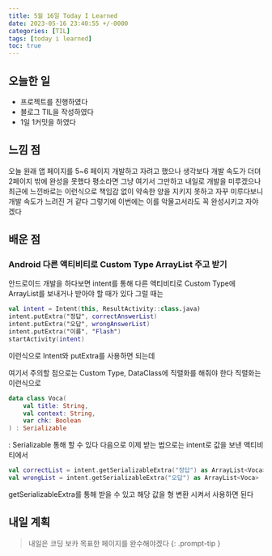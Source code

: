 ```yaml
---
title: 5월 16일 Today I Learned
date: 2023-05-16 23:40:55 +/-0000
categories: [TIL]
tags: [today i learned]
toc: true
---
```


## 오늘한 일

* 프로젝트를 진행하였다
* 블로그 TIL을 작성하였다
* 1일 1커밋을 하였다

## 느낌 점

오늘 원래 앱 페이지를 5~6 페이지 개발하고 자려고 했으나 생각보다 개발 속도가 더뎌 2페이지 밖에 완성을 못했다 평소라면 그냥 여기서 그만하고 내일로 개발을 미루겠으나 최근에 느낀바로는 이런식으로 책임감 없이 약속한 양을 지키지 못하고 자꾸 미루다보니 개발 속도가 느려진 거 같다 그렇기에 이번에는 이를 악물고서라도 꼭 완성시키고 자야겠다

## 배운 점

### Android 다른 액티비티로 Custom Type ArrayList 주고 받기

안드로이드 개발을 하다보면 intent를 통해 다른 액티비티로 Custom Type에 ArrayList를 보내거나 받아야 할 때가 있다 그럴 때는 

~~~kotlin
val intent = Intent(this, ResultActivity::class.java)
intent.putExtra("정답", correctAnswerList)
intent.putExtra("오답", wrongAnswerList)
intent.putExtra("이름", "Flash")
startActivity(intent)
~~~

이런식으로 Intent와 putExtra를 사용하면 되는데

여기서 주의할 점으로는 Custom Type, DataClass에 직렬화를 해줘야 한다
직렬화는 이런식으로

~~~kotlin
data class Voca(
    val title: String,
    val context: String,
    var chk: Boolean
) : Serializable
~~~

: Serializable 통해 할 수 있다 다음으로 이제 받는 법으로는
intent로 값을 보낸 액티비티에서

~~~kotlin
val correctList = intent.getSerializableExtra("정답") as ArrayList<Voca>
val wrongList = intent.getSerializableExtra("오답") as ArrayList<Voca>
~~~

getSerializableExtra를 통해 받을 수 있고 해당 값을 형 변환 시켜서 사용하면 된다


## 내일 계획

> 내일은 코딩 보카 목표한 페이지를 완수해야겠다
{: .prompt-tip }